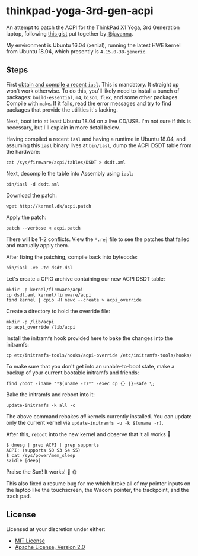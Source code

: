 # thinkpad-yoga-3rd-gen-acpi

An attempt to patch the ACPI for the ThinkPad X1 Yoga, 3rd Generation laptop, following [this gist][gist] put together
by [@javanna][@javanna].

My environment is Ubuntu 16.04 (xenial), running the latest HWE kernel from Ubuntu 18.04, which presently is
`4.15.0-38-generic`.

## Steps

First [obtain and compile a recent `iasl`][iasl-download]. This is mandatory. It straight up won't work otherwise.
To do this, you'll likely need to install a bunch of packages: `build-essential`, `m4`, `bison`, `flex`, and some
other packages. Compile with `make`. If it fails, read the error messages and try to find packages that provide
the utilities it's lacking.

Next, boot into at least Ubuntu 18.04 on a live CD/USB. I'm not sure if this is necessary, but I'll explain in more
detail below.

Having compiled a recent `iasl` and having a runtime in Ubuntu 18.04, and assuming this `iasl` binary lives at
`bin/iasl`, dump the ACPI DSDT table from the hardware:

```
cat /sys/firmware/acpi/tables/DSDT > dsdt.aml
```

Next, decompile the table into Assembly using `iasl`:

```
bin/iasl -d dsdt.aml
```

Download the patch:

```
wget http://kernel.dk/acpi.patch
```

Apply the patch:

```
patch --verbose < acpi.patch
```

There will be 1-2 conflicts. View the `*.rej` file to see the patches that failed and manually apply them.

After fixing the patching, compile back into bytecode:

```
bin/iasl -ve -tc dsdt.dsl
```

Let's create a CPIO archive containing our new ACPI DSDT table:

```
mkdir -p kernel/firmware/acpi
cp dsdt.aml kernel/firmware/acpi
find kernel | cpio -H newc --create > acpi_override
```

Create a directory to hold the override file:

```
mkdir -p /lib/acpi
cp acpi_override /lib/acpi
```

Install the initramfs hook provided here to bake the changes into the initramfs:

```
cp etc/initramfs-tools/hooks/acpi-override /etc/initramfs-tools/hooks/
```

To make sure that you don't get into an unable-to-boot state, make a backup of your current bootable initramfs
and friends:

```
find /boot -iname "*$(uname -r)*" -exec cp {} {}-safe \;
```

Bake the initramfs and reboot into it:

```
update-initramfs -k all -c
```

The above command rebakes _all_ kernels currently installed. You can update only the current kernel via
`update-initramfs -u -k $(uname -r)`.

After this, `reboot` into the new kernel and observe that it all works :tada:

```
$ dmesg | grep ACPI | grep supports
ACPI: (supports S0 S3 S4 S5)
$ cat /sys/power/mem_sleep
s2idle [deep]
```

Praise the Sun! It works! :raised_hands: :sun_with_face:

This also fixed a resume bug for me which broke all of my pointer inputs on the laptop like the touchscreen, the
Wacom pointer, the trackpoint, and the track pad.

## License

Licensed at your discretion under either:

 - [MIT License](./LICENSE-MIT)
 - [Apache License, Version 2.0](./LICENSE-APACHE)

 [gist]: https://gist.github.com/javanna/38d019a373085e1ba0c784597bc7ec73
 [iasl-download]: https://acpica.org/downloads
 [@javanna]: https://github.com/javanna
